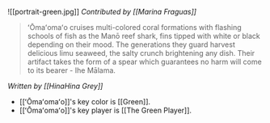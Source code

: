 ![[portrait-green.jpg]]
*Contributed by [[Marina Fraguas]]*

> ʻŌmaʻomaʻo cruises multi-colored coral formations with flashing schools of fish as the Manō reef shark, fins tipped with white or black depending on their mood. The generations they guard harvest delicious limu seaweed, the salty crunch brightening any dish. Their artifact takes the form of a spear which guarantees no harm will come to its bearer - Ihe Mālama.

*Written by [[HinaHina Grey]]*

- [[ʻŌmaʻomaʻo]]'s key color is [[Green]].
- [[ʻŌmaʻomaʻo]]'s key player is [[The Green Player]].
